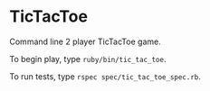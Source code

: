 # TicTacToe

Command line 2 player TicTacToe game. 

To begin play, type ```ruby/bin/tic_tac_toe```. 

To run tests, type ```rspec spec/tic_tac_toe_spec.rb```.
